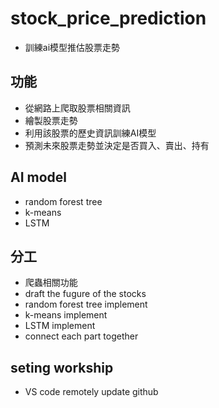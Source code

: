 # stock_price_prediction
* 訓練ai模型推估股票走勢

## 功能
* 從網路上爬取股票相關資訊
* 繪製股票走勢
* 利用該股票的歷史資訊訓練AI模型
* 預測未來股票走勢並決定是否買入、賣出、持有

## AI model
* random forest tree
* k-means
* LSTM

## 分工
* 爬蟲相關功能
* draft the fugure of the stocks
* random forest tree implement
* k-means implement
* LSTM implement
* connect each part together

## seting workship
* VS code remotely update github 

